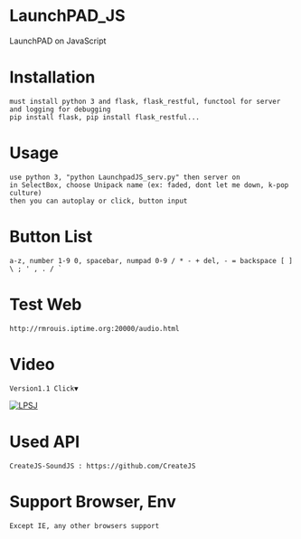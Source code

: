 # LaunchPAD_JS
LaunchPAD on JavaScript

# Installation

	must install python 3 and flask, flask_restful, functool for server and logging for debugging
	pip install flask, pip install flask_restful...

# Usage

	use python 3, "python LaunchpadJS_serv.py" then server on
	in SelectBox, choose Unipack name (ex: faded, dont let me down, k-pop culture)
 	then you can autoplay or click, button input
  
# Button List

	a-z, number 1-9 0, spacebar, numpad 0-9 / * - + del, - = backspace [ ] \ ; ' , . / `

# Test Web

	http://rmrouis.iptime.org:20000/audio.html

# Video
	Version1.1 Click▼
[![LPSJ](https://github.com/rouismia/LaunchPAD_JS/blob/V_1.1/img/V1.1/The%20Spectre.gif?raw=true)](https://youtu.be/d9dTKQ1jc1Y "LPSJ")

# Used API

	CreateJS-SoundJS : https://github.com/CreateJS
	
# Support Browser, Env
	Except IE, any other browsers support
